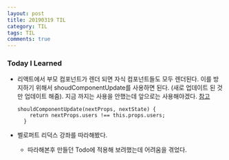 ```yaml
---
layout: post
title: 20190319 TIL
category: TIL
tags: TIL
comments: true
---
```


### Today I Learned

- 리액트에서 부모 컴포넌트가 렌더 되면 자식 컴포넌트들도 모두 렌더된다. 이를 방지하기 위해서 shoudComponentUpdate를 사용하면 된다. (새로 업데이트 된 것만 업데이트 해줌). 지금 까지는 사용을 안했는데 앞으로는 사용해야겠다. [참고](https://velopert.com/3486)

  ```react
  shouldComponentUpdate(nextProps, nextState) {
      return nextProps.users !== this.props.users;
    }
  ```

- 벨로퍼트 리덕스 강좌를 따라해봤다.

  - 따라해본후 만들던 Todo에 적용해 보려했는데 어려움을 겪었다.

